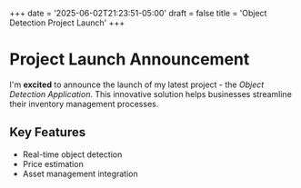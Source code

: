 +++
date = '2025-06-02T21:23:51-05:00'
draft = false
title = 'Object Detection Project Launch'
+++

# Project Launch Announcement

I'm **excited** to announce the launch of my latest project - the *Object Detection Application*. This innovative solution helps businesses streamline their inventory management processes.

## Key Features

- Real-time object detection
- Price estimation
- Asset management integration
